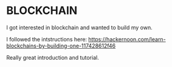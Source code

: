 # BLOCKCHAIN

I got interested in blockchain and wanted to build my own.

I followed the intstructions here: https://hackernoon.com/learn-blockchains-by-building-one-117428612f46

Really great introduction and tutorial.